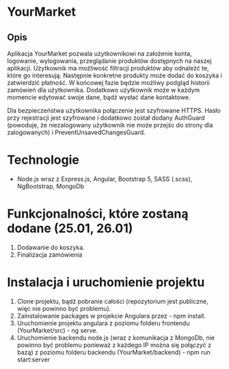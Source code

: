 # YourMarket
## Opis
Aplikacja YourMarket pozwala użytkownikowi na założenie konta, logowanie, wylogowania, przeglądanie produktów dostępnych na naszej aplikacji. Użytkownik ma możliwość filtracji produktów
aby odnaleźć te, które go interesują. Następnie konkretne produkty może dodać do koszyka i zatwierdzić płatność. W końcowej fazie będzie możliwy podgląd historii zamówień
dla użytkownika. Dodatkowo użytkownik może w każdym momencie edytować swoje dane, bądź wysłać dane kontaktowe.

Dla bezpieczeństwa użytkownika połączenie jest szyfrowane HTTPS. Hasło przy rejestracji jest szyfrowane i dodatkowo został dodany AuthGuard (powoduje, że niezalogowany użytkownik nie może przejśc do strony dla zalogowanych) i PreventUnsavedChangesGuard.

# Technologie
- Node.js wraz z Express.js, Angular, Bootstrap 5, SASS (.scss), NgBootstrap, MongoDb


# Funkcjonalności, które zostaną dodane (25.01, 26.01)
1. Dodawanie do koszyka.
2. Finalizacja zamówienia

# Instalacja i uruchomienie projektu 
1. Clone projektu, bądź pobranie całości (repozytorium jest publiczne, więc nie powinno być problemu).
2. Zainstalowanie packages w projekcie Angulara przez - npm install.
3. Uruchomienie projektu angulara z poziomu folderu frontendu (YourMarket/src) - ng serve.
4. Uruchomienie backendu node.js (wraz z komunikacja z MongoDb, nie powinno być problemu ponieważ z każdego IP można się połączyć z bazą) 
z poziomu folderu backendu (YourMarket/backend) - npm run start:server
